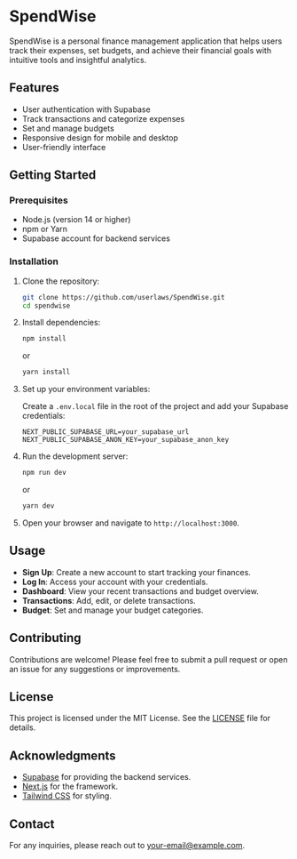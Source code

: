 # SpendWise

SpendWise is a personal finance management application that helps users track their expenses, set budgets, and achieve their financial goals with intuitive tools and insightful analytics.

## Features

- User authentication with Supabase
- Track transactions and categorize expenses
- Set and manage budgets
- Responsive design for mobile and desktop
- User-friendly interface

## Getting Started

### Prerequisites

- Node.js (version 14 or higher)
- npm or Yarn
- Supabase account for backend services

### Installation

1. Clone the repository:

   ```bash
   git clone https://github.com/userlaws/SpendWise.git
   cd spendwise
   ```

2. Install dependencies:

   ```bash
   npm install
   ```

   or

   ```bash
   yarn install
   ```

3. Set up your environment variables:

   Create a `.env.local` file in the root of the project and add your Supabase credentials:

   ```plaintext
   NEXT_PUBLIC_SUPABASE_URL=your_supabase_url
   NEXT_PUBLIC_SUPABASE_ANON_KEY=your_supabase_anon_key
   ```

4. Run the development server:

   ```bash
   npm run dev
   ```

   or

   ```bash
   yarn dev
   ```

5. Open your browser and navigate to `http://localhost:3000`.

## Usage

- **Sign Up**: Create a new account to start tracking your finances.
- **Log In**: Access your account with your credentials.
- **Dashboard**: View your recent transactions and budget overview.
- **Transactions**: Add, edit, or delete transactions.
- **Budget**: Set and manage your budget categories.

## Contributing

Contributions are welcome! Please feel free to submit a pull request or open an issue for any suggestions or improvements.

## License

This project is licensed under the MIT License. See the [LICENSE](LICENSE) file for details.

## Acknowledgments

- [Supabase](https://supabase.io/) for providing the backend services.
- [Next.js](https://nextjs.org/) for the framework.
- [Tailwind CSS](https://tailwindcss.com/) for styling.

## Contact

For any inquiries, please reach out to [your-email@example.com](mailto:your-email@example.com).
